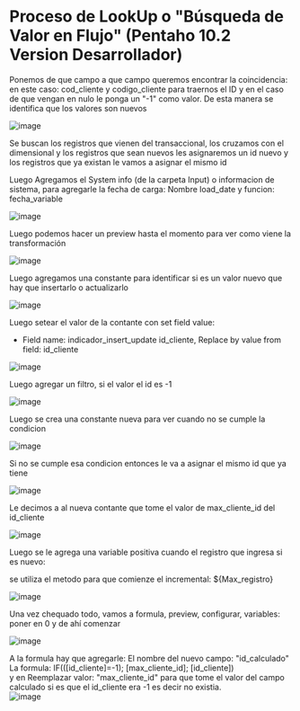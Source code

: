 # Proceso de LookUp o "Búsqueda de Valor en Flujo" (Pentaho 10.2 Version Desarrollador)

Ponemos de que campo a que campo queremos encontrar la coincidencia: en este caso: cod_cliente y codigo_cliente
para traernos el ID y en el caso de que vengan en nulo le ponga un "-1" como valor. De esta manera se identifica que los valores son nuevos

![image](https://github.com/user-attachments/assets/7ce0953a-07c6-49ea-9a55-512d9582877b)

Se buscan los registros que vienen del transaccional, los cruzamos con el dimensional y los registros que sean nuevos les asignaremos un id nuevo
y los registros que ya existan le vamos a asignar el mismo id

Luego Agregamos el System info (de la carpeta Input) o informacion de sistema, para agregarle la fecha de carga:
Nombre load_date y funcion: fecha_variable

![image](https://github.com/user-attachments/assets/952e6e95-58b9-460c-b57c-f2ae5256dd32)

Luego podemos hacer un preview hasta el momento para ver como viene la transformación

![image](https://github.com/user-attachments/assets/d3eae549-43de-4027-afa1-808968517f1d)

Luego agregamos una constante para identificar si es un valor nuevo que hay que insertarlo o actualizarlo

![image](https://github.com/user-attachments/assets/9a3dd4ea-4ab2-4f99-baca-954deff240c9)

Luego setear el valor de la contante con set field value:
- Field name: indicador_insert_update id_cliente, Replace by value from field: id_cliente

![image](https://github.com/user-attachments/assets/06e15f81-d710-477a-bbc6-42da19fda421)


Luego agregar un filtro, si el valor el id es -1

![image](https://github.com/user-attachments/assets/a578a744-331c-480e-a02c-3eb4a2eb30a6)

Luego se crea una constante nueva para ver cuando no se cumple la condicion

![image](https://github.com/user-attachments/assets/ee6269a0-887a-4b2a-8b12-53a32700043f)

Si no se cumple esa condicion entonces le va a asignar el mismo id que ya tiene

![image](https://github.com/user-attachments/assets/f900917a-d8ee-4cbd-bbcb-cd61b48c47b7)

Le decimos  a al nueva contante que tome el valor de max_cliente_id del id_cliente

![image](https://github.com/user-attachments/assets/d9c28715-e8d4-4888-a725-766d8510658b)

Luego se le agrega una variable positiva cuando el registro que ingresa si es nuevo:

se utiliza el metodo para que comienze el incremental: ${Max_registro}

![image](https://github.com/user-attachments/assets/aa476d0d-8869-4c53-8306-1747bc53ea9c)


Una vez chequado todo, vamos a formula, preview, configurar, variables: poner en 0 y de ahí comenzar 

![image](https://github.com/user-attachments/assets/3d649841-d0b8-4125-b2fc-8692f90a0394)

A la formula hay que agregarle:
El nombre del nuevo campo: "id_calculado" \
La formula: IF(([id_cliente]=-1); [max_cliente_id]; [id_cliente]) \
y en Reemplazar valor: "max_cliente_id" para que tome el valor del campo calculado si es que el id_cliente era -1 es decir no existia. \
![image](https://github.com/user-attachments/assets/14307522-9119-4fc9-be5c-fa9cef920007)




